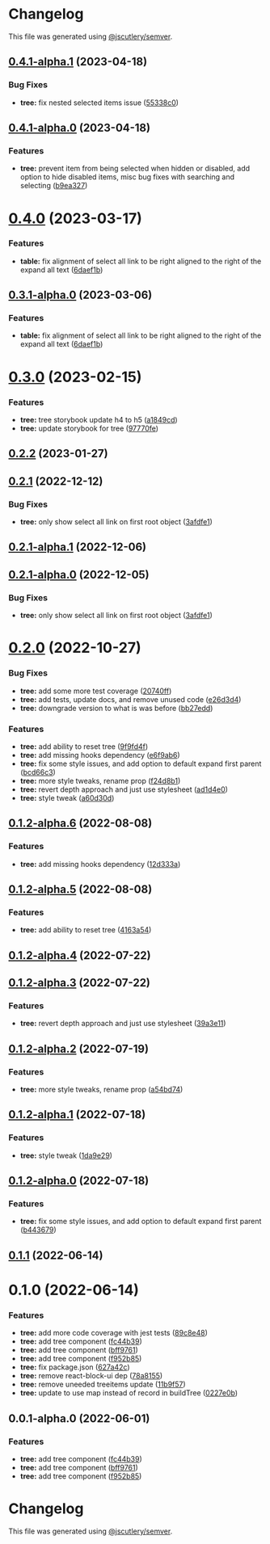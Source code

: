 # Changelog

This file was generated using [@jscutlery/semver](https://github.com/jscutlery/semver).

## [0.4.1-alpha.1](https://github.com/Availity/availity-react/compare/@availity/tree@0.4.1-alpha.0...@availity/tree@0.4.1-alpha.1) (2023-04-18)


### Bug Fixes

* **tree:** fix nested selected items issue ([55338c0](https://github.com/Availity/availity-react/commit/55338c096eeb895ff27140eed2d80c930c5b2f02))



## [0.4.1-alpha.0](https://github.com/Availity/availity-react/compare/@availity/tree@0.4.0...@availity/tree@0.4.1-alpha.0) (2023-04-18)


### Features

* **tree:** prevent item from being selected when hidden or disabled, add option to hide disabled items, misc bug fixes with searching and selecting ([b9ea327](https://github.com/Availity/availity-react/commit/b9ea3272cd4529a4df7a62a2e48581289a2f3d6a))



# [0.4.0](https://github.com/Availity/availity-react/compare/@availity/tree@0.3.0...@availity/tree@0.4.0) (2023-03-17)


### Features

* **table:** fix alignment of select all link to be right aligned to the right of the expand all text ([6daef1b](https://github.com/Availity/availity-react/commit/6daef1b060c8fe65d16eed87128a67d89213ebcb))



## [0.3.1-alpha.0](https://github.com/Availity/availity-react/compare/@availity/tree@0.3.0...@availity/tree@0.3.1-alpha.0) (2023-03-06)


### Features

* **table:** fix alignment of select all link to be right aligned to the right of the expand all text ([6daef1b](https://github.com/Availity/availity-react/commit/6daef1b060c8fe65d16eed87128a67d89213ebcb))



# [0.3.0](https://github.com/Availity/availity-react/compare/@availity/tree@0.2.2...@availity/tree@0.3.0) (2023-02-15)


### Features

* **tree:** tree storybook update h4 to h5 ([a1849cd](https://github.com/Availity/availity-react/commit/a1849cd45ed9e12412663e1f22fab6dc1264a152))
* **tree:** update storybook for tree ([97770fe](https://github.com/Availity/availity-react/commit/97770fed5e3d960239a9d5b0ea45cbd2654b7830))



## [0.2.2](https://github.com/Availity/availity-react/compare/@availity/tree@0.2.1...@availity/tree@0.2.2) (2023-01-27)



## [0.2.1](https://github.com/Availity/availity-react/compare/@availity/tree@0.2.0...@availity/tree@0.2.1) (2022-12-12)


### Bug Fixes

* **tree:** only show select all link on first root object ([3afdfe1](https://github.com/Availity/availity-react/commit/3afdfe17b7634a86bc9393d97e5faef5f700642c))



## [0.2.1-alpha.1](https://github.com/Availity/availity-react/compare/@availity/tree@0.2.1-alpha.0...@availity/tree@0.2.1-alpha.1) (2022-12-06)



## [0.2.1-alpha.0](https://github.com/Availity/availity-react/compare/@availity/tree@0.2.0...@availity/tree@0.2.1-alpha.0) (2022-12-05)


### Bug Fixes

* **tree:** only show select all link on first root object ([3afdfe1](https://github.com/Availity/availity-react/commit/3afdfe17b7634a86bc9393d97e5faef5f700642c))



# [0.2.0](https://github.com/Availity/availity-react/compare/@availity/tree@0.1.1...@availity/tree@0.2.0) (2022-10-27)


### Bug Fixes

* **tree:** add some more test coverage ([20740ff](https://github.com/Availity/availity-react/commit/20740ff1f76fd0f602d5bd63038de316e1e58238))
* **tree:** add tests, update docs, and remove unused code ([e26d3d4](https://github.com/Availity/availity-react/commit/e26d3d4666d9ea4b1f937da5ac08ab02b695ae0f))
* **tree:** downgrade version to what is was before ([bb27edd](https://github.com/Availity/availity-react/commit/bb27edd841efee0534296d11d33207cbb3ea2099))


### Features

* **tree:** add ability to reset tree ([9f9fd4f](https://github.com/Availity/availity-react/commit/9f9fd4f7951523d99aa8d43708cbe58174623bd0))
* **tree:** add missing hooks dependency ([e6f9ab6](https://github.com/Availity/availity-react/commit/e6f9ab6da711cc07e052d6b97726450ad62ab493))
* **tree:** fix some style issues, and add option to default expand first parent ([bcd66c3](https://github.com/Availity/availity-react/commit/bcd66c311fa5568d5b6e4172328955e2df6f3fd7))
* **tree:** more style tweaks, rename prop ([f24d8b1](https://github.com/Availity/availity-react/commit/f24d8b11732966d67bd0acc6ed1dff61c5c7a514))
* **tree:** revert depth approach and just use stylesheet ([ad1d4e0](https://github.com/Availity/availity-react/commit/ad1d4e0769ae3cc1ca1b03c29d036679a10b54dd))
* **tree:** style tweak ([a60d30d](https://github.com/Availity/availity-react/commit/a60d30d587df1bca2e2af84d435b9fbdf7768774))



## [0.1.2-alpha.6](https://github.com/Availity/availity-react/compare/@availity/tree@0.1.2-alpha.5...@availity/tree@0.1.2-alpha.6) (2022-08-08)


### Features

* **tree:** add missing hooks dependency ([12d333a](https://github.com/Availity/availity-react/commit/12d333afd16ef01052fa24d2992a83ec89729709))



## [0.1.2-alpha.5](https://github.com/Availity/availity-react/compare/@availity/tree@0.1.2-alpha.4...@availity/tree@0.1.2-alpha.5) (2022-08-08)


### Features

* **tree:** add ability to reset tree ([4163a54](https://github.com/Availity/availity-react/commit/4163a544c4f85c8108fa95a4ec2419e2ff13dfb3))



## [0.1.2-alpha.4](https://github.com/Availity/availity-react/compare/@availity/tree@0.1.2-alpha.3...@availity/tree@0.1.2-alpha.4) (2022-07-22)



## [0.1.2-alpha.3](https://github.com/Availity/availity-react/compare/@availity/tree@0.1.2-alpha.2...@availity/tree@0.1.2-alpha.3) (2022-07-22)


### Features

* **tree:** revert depth approach and just use stylesheet ([39a3e11](https://github.com/Availity/availity-react/commit/39a3e11addb0b8253768444dfd270738b4d3f31d))



## [0.1.2-alpha.2](https://github.com/Availity/availity-react/compare/@availity/tree@0.1.2-alpha.1...@availity/tree@0.1.2-alpha.2) (2022-07-19)


### Features

* **tree:** more style tweaks, rename prop ([a54bd74](https://github.com/Availity/availity-react/commit/a54bd74f0901fcc410d193b1452e09ed80e24f0d))



## [0.1.2-alpha.1](https://github.com/Availity/availity-react/compare/@availity/tree@0.1.2-alpha.0...@availity/tree@0.1.2-alpha.1) (2022-07-18)


### Features

* **tree:** style tweak ([1da9e29](https://github.com/Availity/availity-react/commit/1da9e2998375228f7d791c91285b43e5708a4f8f))



## [0.1.2-alpha.0](https://github.com/Availity/availity-react/compare/@availity/tree@0.1.1...@availity/tree@0.1.2-alpha.0) (2022-07-18)


### Features

* **tree:** fix some style issues, and add option to default expand first parent ([b443679](https://github.com/Availity/availity-react/commit/b443679fb398c00f90225fa82e4a5f36273d6e80))



## [0.1.1](https://github.com/Availity/availity-react/compare/@availity/tree@0.1.0...@availity/tree@0.1.1) (2022-06-14)



# 0.1.0 (2022-06-14)


### Features

* **tree:** add more code coverage with jest tests ([89c8e48](https://github.com/Availity/availity-react/commit/89c8e48e588273e038a2a6abd4d236572d9ec43a))
* **tree:** add tree component ([fc44b39](https://github.com/Availity/availity-react/commit/fc44b39804ee974651d4c6078816e1994b9ff4c8))
* **tree:** add tree component ([bff9761](https://github.com/Availity/availity-react/commit/bff97616eaead96c526c7a9e2daba62bf8b0b6e8))
* **tree:** add tree component ([f952b85](https://github.com/Availity/availity-react/commit/f952b8580b798c836fc6e8d91b54f9dc29bc2a55))
* **tree:** fix package.json ([627a42c](https://github.com/Availity/availity-react/commit/627a42ca829b297228e1332c99f991c50692f5be))
* **tree:** remove react-block-ui dep ([78a8155](https://github.com/Availity/availity-react/commit/78a81558c000139c4617eef35ee9df5c8e57aea2))
* **tree:** remove uneeded treeitems update ([11b9f57](https://github.com/Availity/availity-react/commit/11b9f5799d3d8195e554ccaaa062b0ba99ea1a12))
* **tree:** update to use map instead of record in buildTree ([0227e0b](https://github.com/Availity/availity-react/commit/0227e0b1e6ffd15b32074318dd26a8b956a80f87))



## 0.0.1-alpha.0 (2022-06-01)


### Features

* **tree:** add tree component ([fc44b39](https://github.com/Availity/availity-react/commit/fc44b39804ee974651d4c6078816e1994b9ff4c8))
* **tree:** add tree component ([bff9761](https://github.com/Availity/availity-react/commit/bff97616eaead96c526c7a9e2daba62bf8b0b6e8))
* **tree:** add tree component ([f952b85](https://github.com/Availity/availity-react/commit/f952b8580b798c836fc6e8d91b54f9dc29bc2a55))



# Changelog

This file was generated using [@jscutlery/semver](https://github.com/jscutlery/semver).
